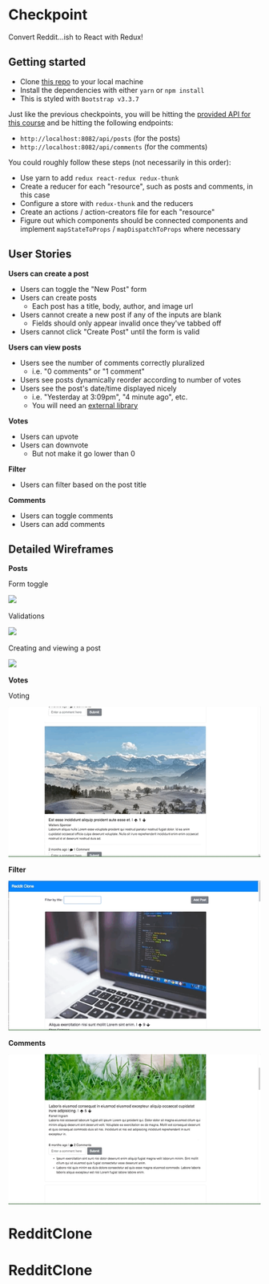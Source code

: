 # Checkpoint

Convert Reddit...ish to React with Redux!

## Getting started

* Clone [this repo](https://github.com/gSchool/redux-unit-checkpoint) to your local machine
* Install the dependencies with either `yarn` or `npm install`
* This is styled with `Bootstrap v3.3.7`

Just like the previous checkpoints, you will be hitting the [provided API for this course](https://github.com/gSchool/collective-api) and be hitting the following endpoints:

* `http://localhost:8082/api/posts` (for the posts)
* `http://localhost:8082/api/comments` (for the comments)

You could roughly follow these steps (not necessarily in this order):

* Use yarn to add `redux react-redux redux-thunk`
* Create a reducer for each "resource", such as posts and comments, in this case
* Configure a store with `redux-thunk` and the reducers
* Create an actions / action-creators file for each "resource"
* Figure out which components should be connected components and implement `mapStateToProps` / `mapDispatchToProps` where necessary

## User Stories

**Users can create a post**

* Users can toggle the "New Post" form
* Users can create posts
  * Each post has a title, body, author, and image url
* Users cannot create a new post if any of the inputs are blank
  * Fields should only appear invalid once they've tabbed off
* Users cannot click "Create Post" until the form is valid

**Users can view posts**

* Users see the number of comments correctly pluralized
  * i.e. "0 comments" or "1 comment"
* Users see posts dynamically reorder according to number of votes
* Users see the post's date/time displayed nicely
  * i.e. "Yesterday at 3:09pm", "4 minute ago", etc.
  * You will need an [external library](https://www.npmjs.com/package/react-moment)

**Votes**

* Users can upvote
* Users can downvote
  * But not make it go lower than 0

**Filter**

* Users can filter based on the post title

**Comments**

* Users can toggle comments
* Users can add comments

## Detailed Wireframes

**Posts**

Form toggle

![](/images/form-toggle.gif)

Validations

![](/images/validation.gif)

Creating and viewing a post

![](/images/add-new-post.gif)

**Votes**

Voting

![](/images/voting.gif)

**Filter**

![](/images/filter.gif)

**Comments**

![](/images/commenting.gif)
# RedditClone
# RedditClone
